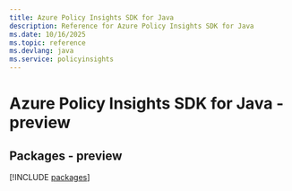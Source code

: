 ```yaml
---
title: Azure Policy Insights SDK for Java
description: Reference for Azure Policy Insights SDK for Java
ms.date: 10/16/2025
ms.topic: reference
ms.devlang: java
ms.service: policyinsights
---
```

# Azure Policy Insights SDK for Java - preview
## Packages - preview
[!INCLUDE [packages](policy-insights-index.md)]